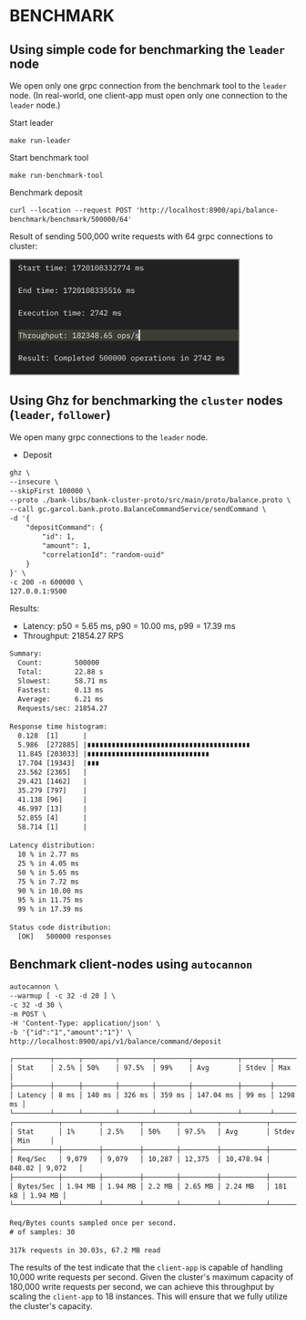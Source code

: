 # BENCHMARK

## Using simple code for benchmarking the `leader` node
We open only one grpc connection from the benchmark tool to the `leader` node.
(In real-world, one client-app must open only one connection to the `leader` node.)

Start leader
```shell
make run-leader
```

Start benchmark tool
```shell
make run-benchmark-tool
```

Benchmark deposit
```shell
curl --location --request POST 'http://localhost:8900/api/balance-benchmark/benchmark/500000/64'
```

Result of sending 500,000 write requests with 64 grpc connections to cluster:

<img style="width: 400px; max-width: 100vw; border: 2px solid grey;" src="./docs/benchmark/simple-benchmark.png" alt="simple benchmark">

## Using Ghz for benchmarking the `cluster` nodes (`leader`, `follower`)
We open many grpc connections to the `leader` node. 

- Deposit
```shell
ghz \
--insecure \
--skipFirst 100000 \
--proto ./bank-libs/bank-cluster-proto/src/main/proto/balance.proto \
--call gc.garcol.bank.proto.BalanceCommandService/sendCommand \
-d '{
    "depositCommand": {
        "id": 1,
        "amount": 1,
        "correlationId": "random-uuid"
    }
}' \
-c 200 -n 600000 \
127.0.0.1:9500
```

Results:
- Latency: p50 = 5.65 ms, p90 = 10.00 ms, p99 = 17.39 ms
- Throughput: 21854.27 RPS

```shell
Summary:
  Count:        500000
  Total:        22.88 s
  Slowest:      58.71 ms
  Fastest:      0.13 ms
  Average:      6.21 ms
  Requests/sec: 21854.27

Response time histogram:
  0.128  [1]      |
  5.986  [272885] |∎∎∎∎∎∎∎∎∎∎∎∎∎∎∎∎∎∎∎∎∎∎∎∎∎∎∎∎∎∎∎∎∎∎∎∎∎∎∎∎
  11.845 [203033] |∎∎∎∎∎∎∎∎∎∎∎∎∎∎∎∎∎∎∎∎∎∎∎∎∎∎∎∎∎∎
  17.704 [19343]  |∎∎∎
  23.562 [2365]   |
  29.421 [1462]   |
  35.279 [797]    |
  41.138 [96]     |
  46.997 [13]     |
  52.855 [4]      |
  58.714 [1]      |

Latency distribution:
  10 % in 2.77 ms 
  25 % in 4.05 ms 
  50 % in 5.65 ms 
  75 % in 7.72 ms 
  90 % in 10.00 ms 
  95 % in 11.75 ms 
  99 % in 17.39 ms 

Status code distribution:
  [OK]   500000 responses  
```

## Benchmark client-nodes using `autocannon`
```shell
autocannon \
--warmup [ -c 32 -d 20 ] \
-c 32 -d 30 \
-m POST \
-H 'Content-Type: application/json' \
-b '{"id":"1","amount":"1"}' \
http://localhost:8900/api/v1/balance/command/deposit
```

```shell
┌─────────┬──────┬────────┬────────┬────────┬───────────┬───────┬─────────┐
│ Stat    │ 2.5% │ 50%    │ 97.5%  │ 99%    │ Avg       │ Stdev │ Max     │
├─────────┼──────┼────────┼────────┼────────┼───────────┼───────┼─────────┤
│ Latency │ 8 ms │ 140 ms │ 326 ms │ 359 ms │ 147.04 ms │ 99 ms │ 1298 ms │
└─────────┴──────┴────────┴────────┴────────┴───────────┴───────┴─────────┘
┌───────────┬─────────┬─────────┬────────┬─────────┬───────────┬────────┬─────────┐
│ Stat      │ 1%      │ 2.5%    │ 50%    │ 97.5%   │ Avg       │ Stdev  │ Min     │
├───────────┼─────────┼─────────┼────────┼─────────┼───────────┼────────┼─────────┤
│ Req/Sec   │ 9,079   │ 9,079   │ 10,287 │ 12,375  │ 10,478.94 │ 848.02 │ 9,072   │
├───────────┼─────────┼─────────┼────────┼─────────┼───────────┼────────┼─────────┤
│ Bytes/Sec │ 1.94 MB │ 1.94 MB │ 2.2 MB │ 2.65 MB │ 2.24 MB   │ 181 kB │ 1.94 MB │
└───────────┴─────────┴─────────┴────────┴─────────┴───────────┴────────┴─────────┘

Req/Bytes counts sampled once per second.
# of samples: 30

317k requests in 30.03s, 67.2 MB read
```

The results of the test indicate that the `client-app` is capable of handling 10,000 write requests per second.
Given the cluster's maximum capacity of 180,000 write requests per second,
we can achieve this throughput by scaling the `client-app` to 18 instances.
This will ensure that we fully utilize the cluster's capacity.
